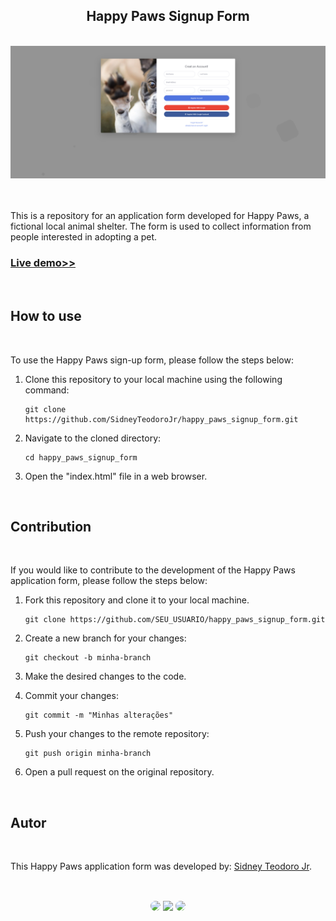 <h2 align="center">Happy Paws Signup Form</h2>
</br>

<div align="center">
<a href="https://happy-paws-signup-form.netlify.app/" target="_blank">
<img src="happy_paws.png" alt="Signup Form">
</a>
</div>
</br>
</br>

This is a repository for an application form developed for Happy Paws, a fictional local animal shelter. The form is used to collect information from people interested in adopting a pet.

<h3 align="left"><a href="https://happy-paws-signup-form.netlify.app/">Live demo>></a></h3>
</br>

## How to use
</br>

To use the Happy Paws sign-up form, please follow the steps below:

1. Clone this repository to your local machine using the following command:

   ```shell
   git clone https://github.com/SidneyTeodoroJr/happy_paws_signup_form.git
   
2. Navigate to the cloned directory:

   ```shell
   cd happy_paws_signup_form

3. Open the "index.html" file in a web browser.
</br>

## Contribution
</br>

If you would like to contribute to the development of the Happy Paws application form, please follow the steps below:

1. Fork this repository and clone it to your local machine.

   ```shell
   git clone https://github.com/SEU_USUARIO/happy_paws_signup_form.git

2. Create a new branch for your changes:

   ```shell
   git checkout -b minha-branch

3. Make the desired changes to the code.

4. Commit your changes:

   ```shell
   git commit -m "Minhas alterações"

5. Push your changes to the remote repository:

   ```shell
   git push origin minha-branch

6. Open a pull request on the original repository.
</br>

## Autor
</br>

This Happy Paws application form was developed by: [Sidney Teodoro Jr](https://github.com/SidneyTeodoroJr).

##
</br>

<div align="center">
<a href="https://sidney-personal-portifolio.netlify.app/"><img src="https://img.shields.io/badge/-Portifolio-%230077B5?style=for-the-badge&logo=portifolio&logoColor=white" style="border-radius: 30px" target="_blank" /></a>
<a href="https://www.instagram.com/sidneyteodoroaraujo" target="_blank"><img src="https://img.shields.io/badge/-Instagram-%23E4405F?style=for-the-badge&logo=instagram&logoColor=white" /></a>
<a href="https://www.linkedin.com/in/sidney-teodoro-4a4a8119b?lipi=urn%3Ali%3Apage%3Ad_flagship3_profile_view_base_contact_details%3B%2FevuTOiSSJS2hWGCZgtZiQ%3D%3D" target="_blank"><img src="https://img.shields.io/badge/-LinkedIn-%230077B5?style=for-the-badge&logo=linkedin&logoColor=white" style="border-radius: 30px" target="_blank" /></a>
</div>
